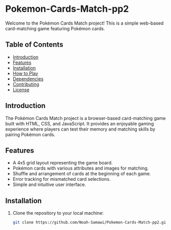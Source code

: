 # Pokemon-Cards-Match-pp2

Welcome to the Pokémon Cards Match project! This is a simple web-based card-matching game featuring Pokémon cards.

## Table of Contents
- [Introduction](#introduction)
- [Features](#features)
- [Installation](#installation)
- [How to Play](#how-to-play)
- [Dependencies](#dependencies)
- [Contributing](#contributing)
- [License](#license)

## Introduction

The Pokémon Cards Match project is a browser-based card-matching game built with HTML, CSS, and JavaScript. It provides an enjoyable gaming experience where players can test their memory and matching skills by pairing Pokémon cards.

## Features

- A 4x5 grid layout representing the game board.
- Pokémon cards with various attributes and images for matching.
- Shuffle and arrangement of cards at the beginning of each game.
- Error tracking for mismatched card selections.
- Simple and intuitive user interface.

## Installation

1. Clone the repository to your local machine:

   ```bash
   git clone https://github.com/Noah-Samawi/Pokemon-Cards-Match-pp2.git

